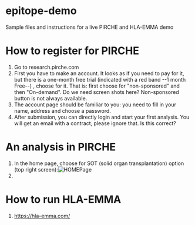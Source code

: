 # epitope-demo
Sample files and instructions for a live PIRCHE and HLA-EMMA demo



# How to register for PIRCHE

1) Go to research.pirche.com
2) First you have to make an account. It looks as if you need to pay for it, but there is a one-month free trial (indicated with a red band --1 month Free--) , choose for it. That is: first choose for "non-sponsored" and then "On-demand". Do we need screen shots here? Non-sponsored button is not always available. 
3) The account page should be familiar to you: you need to fill in your name, address and choose a password. 
4) After submission, you can directly login and start your first analysis. You will get an email with a contract, please ignore that. Is this correct? 

# An analysis in PIRCHE 

1) In the home page, choose for SOT (solid organ transplantation) option (top right screen):![HOMEPage](https://user-images.githubusercontent.com/18530731/159513362-2f54e410-757b-4902-9072-0d42fbb6e99c.png)
2) 




# How to run HLA-EMMA

1) https://hla-emma.com/
